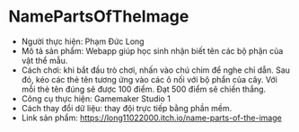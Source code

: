 # NamePartsOfTheImage
- Người thực hiện: Phạm Đức Long
- Mô tả sản phẩm: Webapp giúp học sinh nhận biết tên các bộ phận của vật thể mẫu.
- Cách chơi: khi bắt đầu trò chơi, nhấn vào chú chim để nghe chỉ dẫn. Sau đó, kéo các thẻ tên tương ứng vào các ô nối với bộ phẩn của cây. Với mỗi thẻ tên đúng sẽ được 100 điểm.     Đạt 500 điểm sẽ chiến thắng.
- Công cụ thực hiện: Gamemaker Studio 1
- Cách thay đổi dữ liệu: thay đội trực tiếp bằng phần mềm.
- Link sản phẩm: https://long11022000.itch.io/name-parts-of-the-image

